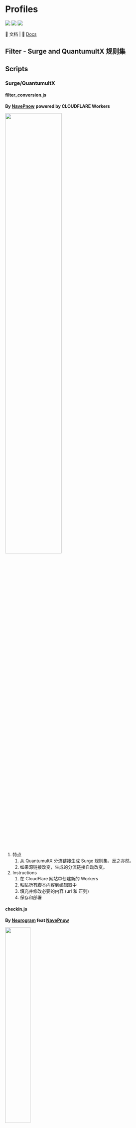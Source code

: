 # Profiles
[![](https://img.shields.io/github/stars/NavePnow/Profiles.svg)](https://github.com/NavePnow/Profiles) [![](https://img.shields.io/github/forks/NavePnow/Profiles.svg)](https://github.com/NavePnow/Profiles) [![](https://cdn.jsdelivr.net/gh/NavePnow/blog_photo@private/english.svg)](https://github.com/NavePnow/Profiles/blob/master/README_EN.md)

📖 文档 | 📖 [Docs](https://github.com/NavePnow/Profiles/blob/master/README_EN.md)

## Filter - Surge and QuantumultX 规则集

## Scripts

### Surge/QuantumultX

#### filter_conversion.js
**By [NavePnow](https://github.com/NavePnow)**
**powered by CLOUDFLARE Workers**

<img src="https://cdn.jsdelivr.net/gh/NavePnow/blog_photo@private/process.jpeg" height="60%" width="60%">

1. 特点
    1. 从 QuantumultX 分流链接生成 Surge 规则集，反之亦然。
    2. 如果源链接改变，生成的分流链接自动改变。
2. Instructions
    1. 在 CloudFlare 网站中创建新的 Workers
    2. 粘贴所有脚本内容到编辑器中
    3. 填充并修改必要的内容 (url 和 正则)
    4. 保存和部署
   
#### checkin.js
**By [Neurogram](https://github.com/Neurogram-R) feat [NavePnow](https://github.com/NavePnow)**

<img src="https://cdn.jsdelivr.net/gh/NavePnow/blog_photo@private/IMAGE 2019-11-12 19:57:53.jpg" height="40%" width="40%">

1. 特点
   1. 展示已用流量，剩余流量和到期时间
   2. 利用 Cron 定时运行脚本
2. 步骤
   1. `https://www.notion.so/Check-in-0797ec9f9f3f445aae241d7762cf9d8b`
   2. 如果内容出错，检查返回数据的内容以及格式并修改正则表达式

#### checkin_1point.js
**By [NavePnow](https://github.com/NavePnow) feat [wangfei021325](https://t.me/wangfei021325)**

<img src="https://cdn.jsdelivr.net/gh/NavePnow/blog_photo@private/IMAGE 2019-11-12 19:58:49.jpg" height="40%" width="40%">
一亩三分地论坛自动签到脚本

[教程](https://nave.work/%E4%B8%80%E4%BA%A9%E4%B8%89%E5%88%86%E5%9C%B0%E8%87%AA%E5%8A%A8%E7%AD%BE%E5%88%B0%E8%84%9A%E6%9C%AC.html)

#### 10010+.js/10010+_qx.js
**By [NavePnow](https://github.com/NavePnow)**
根据作者[coo11](https://t.me/coo11) 的 Jsbox 脚本进行修改

<img src="https://cdn.jsdelivr.net/gh/NavePnow/blog_photo@private/IMG_0666.PNG" height="40%" width="40%">

1. 特点
   1. 显示剩余流量，话费余额和流量剩余
   2. 利用 Cron 定时运行脚本
2. 步骤
   1. 在支付宝小程序“中国联通”设置你的联通手机号 (提供 api)
   2. 在 Surge/QuantumultX Scripts目录下创建 10010+.js 并复制 [链接](https://raw.githubusercontent.com/NavePnow/Profiles/master/Scripts/10010%2B.js) 所有内容到脚本中 [QuantumultX](https://raw.githubusercontent.com/NavePnow/Profiles/master/Scripts/10010%2B_qx.js) 同理
   3. 在指定地方添加联通手机号
   4. 在编辑模式下打开 Surge, 并在配置文件最后(Scripts内容下)添加`cron "00 12 * * *" debug=1,script-path=10010+.js` 
      QuantumultX([[task_local] 标签下): `00 12 * * * 10010+.js`
   5. 保存
    
3. 注意⚠️
    1. 如果你想把文件放在云端，确保该文件是私密的，因为支付宝api返回的数据包含了你的真实姓名。
    2. 如果有问题，欢迎 [反馈](https://t.me/Leped_Bot) 

#### weather.js/weather_qx.js
**By [NavePnow](https://github.com/NavePnow)**
**powered by Dark Sky**

<img src="https://cdn.jsdelivr.net/gh/NavePnow/blog_photo@private/IMG_0886.jpg" height="40%" width="40%">

1. 特点
   1. 显示天气图标，当天温度，降雨概率以及实时天气信息总结
   2. 利用 Cron 定时运行脚本(8am-8pm 每隔3小时运行一次)
2. 步骤
   1. 在 [Dark Sky 网站](https://darksky.net/dev)注册账号，获得免费的 api
   2. 下载并运行 [捷径](https://www.icloud.com/shortcuts/11d347ed592f4b67847403a9052666f4)
   3. 在捷径中添加第一步生成的 Secret Key
   4. 在编辑模式下打开 Surge, 并在配置文件最后(Scripts内容下)添加`cron "0 0 8-20/3 * * *" debug=1,script-path=weather_dark.js` 
       QuantumultX([[task_local] 标签下): `0 8-20/3 * * * weather_dark.js`
   5. 保存
    
3. 注意⚠️
    1. 如果你想把文件放在云端，确保该文件是私密的，因为Dark Sky api 免费的调用次数不是无限的，具体请参考 API Usage
    2. 如果想自定义功能，请参考 [Dark Sky API](https://darksky.net/dev/docs#overview)
    3. 该脚本的目的是每天早上进行今天一天的天气提醒，因为 Dark Sky Api 有 US 极端天气警告，所以后续脚本会做相应的修改以适应本人的需求
    4. 如果有问题，欢迎 [反馈](https://t.me/Leped_Bot) 

#### weibo
**By [NavePnow](https://github.com/NavePnow)**
**inspired by [Nobyda](https://t.me/nubida)**

<img src="https://cdn.jsdelivr.net/gh/NavePnow/blog_photo@private/IMG_1189.JPG" height="40%" width="40%">
微博超话自动签到脚本

[教程](https://nave.work/微博超话自动签到脚本.html)

### Google Apps Script

#### google_script/singtel.js
**By [NavePnow](https://github.com/NavePnow)**
**powered by Google Script**

<img src="https://cdn.jsdelivr.net/gh/NavePnow/blog_photo@private/IMG_1888.jpg" height="40%" width="40%">

1. 特点
   1. 显示剩余话费，流量，短信和电话相关信息
   2. 云端运行脚本(Google Script),无需消耗本地资源
2. 步骤
   1. 从 [BotFather](https://telegram.me/BotFather) 创建一个bot，记下 `token`，代替脚本中的关键词 `BOT_TOKEN`
   2. 从 [get_id_bot](https://telegram.me/get_id_bot) 得到用户 `id`，代替脚本中的关键词 `CHAT_ID`
   3. 安装抓包软件，例如 [HTTP Catcher](https://apps.apple.com/us/app/http-catcher/id1445874902)
   4. 安装 [hi!App](https://apps.apple.com/us/app/singtel-prepaid-hi-app/id1034712778) 软件，并利用自己的手机号进行登录
   5. 打开抓包软件进行抓包，刷新 `hi!App` (重新打开)
   6. 在网络请求中找到 `https://hiapp.aws.singtel.com/api/v2/usage/dashboard`
   7. 记下请求头中的 `Authorization` 和 `Cookie`，代替脚本中的关键词
   8. 拷贝脚本内容到 `Google Script` 的编辑器中
   9. 设置一个合适的时间去触发脚本
3.  注意⚠️
    1. 如果有问题，欢迎 [反馈](https://t.me/Leped_Bot) 

#### google_script/calendar.js
**By [NavePnow](https://github.com/NavePnow)**
**powered by Google Script and Google Developers Console**

<img src="https://cdn.jsdelivr.net/gh/NavePnow/blog_photo@private/IMG_1925.jpg" height="35%" width="35%">

1. 特点
   1. 根据 `Google Calendar Api` 可同时设置多个日历进行每日提醒
   2. 云端运行脚本(Google Script),无需消耗本地资源
2. 步骤
   1. 从 [BotFather](https://telegram.me/BotFather) 创建一个bot，记下 `token`，代替脚本中的关键词
   2. 从 [get_id_bot](https://telegram.me/get_id_bot) 得到用户 `id`，代替脚本中的关键词
   3. 在 [Google Developers Console](https://console.developers.google.com) 中登录并激活你的 Google 账户
   4. 在 [Google Developers Console](https://console.developers.google.com) 激活 Google Calendar API
   5. 打开 [Google Developers Console](https://console.developers.google.com), 在凭证标签下创建新的 `Public API access key`， 代替脚本中的关键词 `API_KEY`
   6. 在 `[Google Calendar] -> [Setting and Sharing] -> [Calendar Setting]` 下找到你的 `Calendar ID` ,添加到脚本 `calendar_id` 中
   7. 拷贝脚本内容到 `Google Script` 的编辑器中
   8. 设置一个合适的时间去触发脚本
3.  注意⚠️
    1. 如果有问题，欢迎 [反馈](https://t.me/Leped_Bot) 

### JSBox

#### JSBox/NUS_NextBus.js
**By [NavePnow](https://github.com/NavePnow)**

<img src="https://cdn.jsdelivr.net/gh/NavePnow/blog_photo@private/nus_nextbus.jpg" height="30%" width="30%">

1. 特点
   1. 检测用户所在位置信息进行公交站点筛选
   2. 显示公交站点详细信息
2. 步骤
   1. 利用`Erots`商店进行脚本的下载 [脚本链接](https://liuguogy.github.io/JSBox-addins/?q=show&objectId=5e64e01e73f4b700096a1fd9)
   2. 在小组件中进行设置，调整高度 (推荐: 180)
3.  注意⚠️
    1. 如果有问题，欢迎 [反馈](https://t.me/Leped_Bot) 

#### JSBox/Singtel+.js
**By [NavePnow](https://github.com/NavePnow)**
**UI inspired by [lchreal6](https://github.com/lchreal6)**

<img src="https://cdn.jsdelivr.net/gh/NavePnow/blog_photo@private/singtel+.jpg" height="30%" width="30%">

1. 特点
   1. 显示剩余话费，流量，短信和电话相关信息
2. 步骤
   1. 利用`Erots`商店进行脚本的下载 [脚本链接](https://liuguogy.github.io/JSBox-addins/?q=show&objectId=5e67326840595e0008b5481f)
   2. 安装抓包软件，例如 [HTTP Catcher](https://apps.apple.com/us/app/http-catcher/id1445874902)
   3. 安装 [hi!App](https://apps.apple.com/us/app/singtel-prepaid-hi-app/id1034712778) 软件，并利用自己的手机号进行登录
   4. 打开抓包软件进行抓包，刷新 `hi!App` (重新打开)
   5. 在网络请求中找到 `https://hiapp.aws.singtel.com/api/v2/usage/dashboard`
   6. 记下请求头中的 `Authorization` 和 `Cookie`，代替脚本中的关键词
   7. 在小组件中进行设置，调整高度 (推荐: 180)
3.  注意⚠️
    1. 如果有问题，欢迎 [反馈](https://t.me/Leped_Bot) 



# Tip Jar

| PayPal                                                                                                                                                                       | 微信赞赏 WeChat Pay                                                                                                    |
| ---------------------------------------------------------------------------------------------------------------------------------------------------------------------------- | ------------------------------------------------------------------- |
| [![paypal](https://www.paypalobjects.com/en_US/i/btn/btn_donateCC_LG.gif)](https://www.paypal.com/cgi-bin/webscr?cmd=_donations&business=DSZJCN4ZUEW74&currency_code=USD&source=url) | <img src="https://cdn.jsdelivr.net/gh/NavePnow/blog_photo@private/1234.JPG" width="200">

